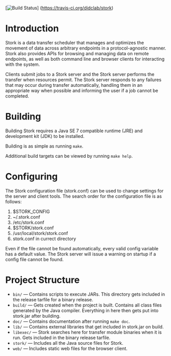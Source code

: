 [![Build Status](https://travis-ci.org/didclab/stork.svg)]
  (https://travis-ci.org/didclab/stork)

Introduction
============

Stork is a data transfer scheduler that manages and optimizes the movement of
data across arbitrary endpoints in a protocol-agnostic manner. Stork also
provides APIs for browsing and managing data on remote endpoints, as well as
both command line and browser clients for interacting with the system.

Clients submit jobs to a Stork server and the Stork server performs the
transfer when resources permit. The Stork server responds to any failures that
may occur during transfer automatically, handling them in an appropriate way
when possible and informing the user if a job cannot be completed.

Building
========

Building Stork requires a Java SE 7 compatible runtime (JRE) and development
kit (JDK) to be installed.

Building is as simple as running `make`.

Additional build targets can be viewed by running `make help`.

Configuring
===========

The Stork configuration file (stork.conf) can be used to change settings for
the server and client tools. The search order for the configuration file is as
follows:

1. $STORK\_CONFIG
2. ~/.stork.conf
3. /etc/stork.conf
4. $STORK/stork.conf
5. /usr/local/stork/stork.conf
6. stork.conf in currect directory

Even if the file cannot be found automatically, every valid config variable has
a default value. The Stork server will issue a warning on startup if a config
file cannot be found.

Project Structure
=================

* `bin/` — Contains scripts to execute JARs. This directory gets included in
  the release tarfile for a binary release.
* `build/` — Gets created when the project is built. Contains all class files
  generated by the Java compiler. Everything in here then gets put into
  stork.jar after building.
* `doc/` — Contains documentation after running `make doc`.
* `lib/` — Contains external libraries that get included in stork.jar on build.  
* `libexec/` — Stork searches here for transfer module binaries when it is run.
  Gets included in the binary release tarfile.
* `stork/` — Includes all the Java source files for Stork.
* `web/` — Includes static web files for the browser client.
